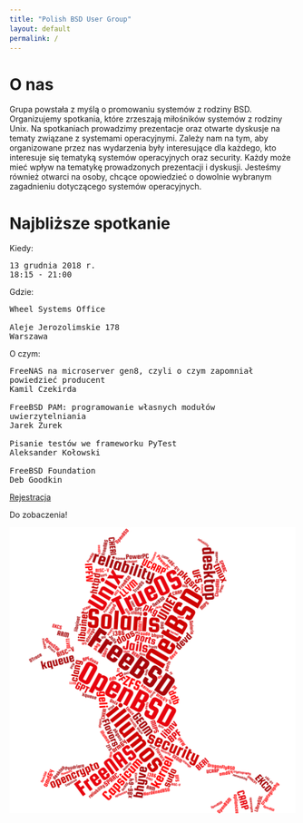 ```yaml
---
title: "Polish BSD User Group"
layout: default
permalink: /
---
```

<h1>O nas</h1>
<p>Grupa powstała z myślą o promowaniu systemów z rodziny BSD. Organizujemy spotkania, które zrzeszają miłośników systemów z rodziny Unix. Na spotkaniach prowadzimy prezentacje oraz otwarte dyskusje na tematy związane z systemami operacyjnymi. Zależy nam na tym, aby organizowane przez nas wydarzenia były interesujące dla każdego, kto interesuje się tematyką systemów operacyjnych oraz security. Każdy może mieć wpływ na tematykę prowadzonych prezentacji i dyskusji. Jesteśmy również otwarci na osoby, chcące opowiedzieć o dowolnie wybranym zagadnieniu dotyczącego systemów operacyjnych.</p>

<h1>Najbliższe spotkanie</h1>

Kiedy:
<pre>
13 grudnia 2018 r.
18:15 - 21:00
</pre>
Gdzie:
<pre>
Wheel Systems Office

Aleje Jerozolimskie 178
Warszawa
</pre>
O czym:
<pre style="white-space: pre-wrap;">
FreeNAS na microserver gen8, czyli o czym zapomniał powiedzieć producent
Kamil Czekirda

FreeBSD PAM: programowanie własnych modułów uwierzytelniania
Jarek Żurek

Pisanie testów we frameworku PyTest
Aleksander Kołowski

FreeBSD Foundation
Deb Goodkin
</pre>

<a href="https://bit.ly/bsd-pl-8">Rejestracja</a>

Do zobaczenia!

![Topics](bsd-words-cloud.png)
